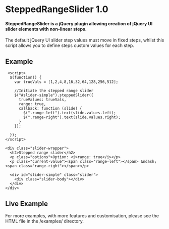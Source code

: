 # SteppedRangeSlider 1.0

#### SteppedRangeSlider is a jQuery plugin allowing creation of jQuery UI slider elements with non-linear steps.


The default jQuery UI slider step values must move in fixed steps, whilst this script allows you to define steps custom values for each step.


## Example
     <script>
      $(function() {
        var trueVals = [1,2,4,8,16,32,64,128,256,512];

        //Initiate the stepped range slider
        $("#slider-simple").steppedSlider({
          trueValues: trueVals,
          range: true,
          callback: function (slide) {
            $(".range-left").text(slide.values.left);
            $(".range-right").text(slide.values.right);
          }
        });

      });
    </script>

    <div class="slider-wrapper">
      <h2>Stepped range slider</h2>
      <p class="options">Option: <i>range: true</i></p>
      <p class="current-value"><span class="range-left"></span> &ndash; <span class="range-right"></span></p>

      <div id="slider-simple" class="slider">
        <div class="slider-body"></div>
      </div>
    </div>


## Live Example

For more examples, with more features and customisation, please see the HTML file in the /examples/ directory.